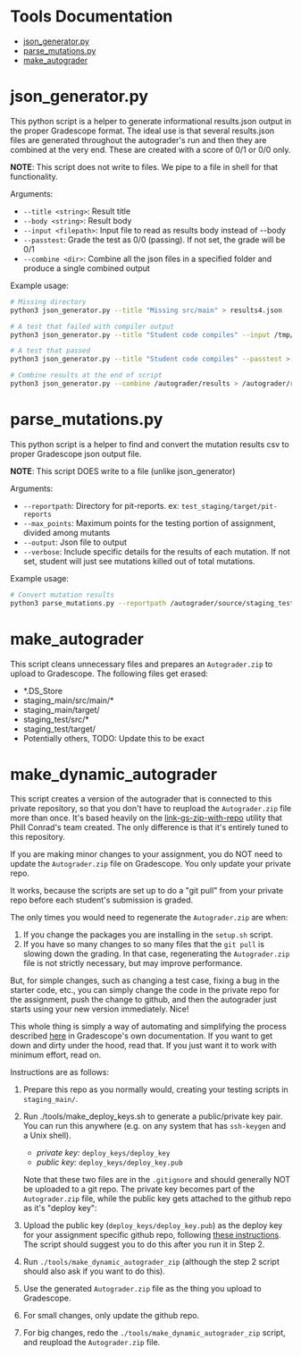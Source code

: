 # Tools Documentation
* [json_generator.py](#json_generator.py)
* [parse_mutations.py](#parse_mutations.py)
* [make_autograder](#make_autograder)

# json_generator.py
This python script is a helper to generate informational results.json output in the proper Gradescope format. The ideal use is that several results.json files are generated throughout the autograder's run and then they are combined at the very end. These are created with a score of 0/1 or 0/0 only.

**NOTE**: This script does not write to files. We pipe to a file in shell for that functionality.

Arguments:
* `--title <string>`: Result title
* `--body <string>`: Result body
* `--input <filepath>`: Input file to read as results body instead of --body
* `--passtest`: Grade the test as 0/0 (passing). If not set, the grade will be 0/1
* `--combine <dir>`: Combine all the json files in a specified folder and produce a single combined output

Example usage:
```bash
# Missing directory
python3 json_generator.py --title "Missing src/main" > results4.json

# A test that failed with compiler output
python3 json_generator.py --title "Student code compiles" --input /tmp/compile.out > results5.json

# A test that passed
python3 json_generator.py --title "Student code compiles" --passtest > results6.json

# Combine results at the end of script
python3 json_generator.py --combine /autograder/results > /autograder/results/results.json
```


# parse_mutations.py
This python script is a helper to find and convert the mutation results csv to proper Gradescope json output file.

**NOTE**: This script DOES write to a file (unlike json_generator)

Arguments:
* `--reportpath`: Directory for pit-reports. ex: `test_staging/target/pit-reports`
* `--max_points`: Maximum points for the testing portion of assignment, divided among mutants
* `--output`: Json file to output
* `--verbose`: Include specific details for the results of each mutation. If not set, student will just see mutations killed out of total mutations.

Example usage:
```bash
# Convert mutation results
python3 parse_mutations.py --reportpath /autograder/source/staging_test/target/pit-results --maxpoints 50 --verbose --output results7.json
```


# make_autograder
This script cleans unnecessary files and prepares an `Autograder.zip` to upload to Gradescope. The following files get erased:
* *.DS_Store
* staging_main/src/main/*
* staging_main/target/
* staging_test/src/*
* staging_test/target/
* Potentially others, TODO: Update this to be exact


# make_dynamic_autograder

This script creates a version of the autograder that is connected to this private repository, so that you don't have to reupload the `Autograder.zip` file more than once.
It's based heavily on the [link-gs-zip-with-repo](https://github.com/ucsb-gradescope-tools/link-gs-zip-with-repo) utility that Phill Conrad's team created. The only difference is that it's entirely tuned to this repository.

If you are making minor changes to your assignment, you do NOT need to update the `Autograder.zip` file on Gradescope.  You only update your private repo.

It works, because the scripts are set up to do a "git pull" from your private repo before each student's submission is graded.

The only times you would need to regenerate the `Autograder.zip` are when:

1. If you change the packages you are installing in the `setup.sh` script.
2. If you have so many changes to so many files that the `git pull` is slowing down the grading.  In that case, 
   regenerating the `Autograder.zip` file is not strictly necessary, but may improve performance.

But, for simple changes, such as changing a test case, fixing a bug in the starter code, etc., you can simply change the code in the private repo for the assignment, push the change to github, and then the autograder just starts using your new version immediately.   Nice!

This whole thing is simply a way of automating and simplifying the process described [here](https://gradescope-autograders.readthedocs.io/en/latest/git_pull/) in Gradescope's own documentation.  If you want to get down and dirty under the hood, read that.  If you just want it to work with minimum effort, read on.

Instructions are as follows:

1. Prepare this repo as you normally would, creating your testing scripts in `staging_main/`.
2. Run ./tools/make_deploy_keys.sh to generate a public/private key pair.  You can
   run this anywhere (e.g. on any system that has `ssh-keygen` and a Unix shell).
   
   * *private key:* `deploy_keys/deploy_key`
   * *public key:* `deploy_keys/deploy_key.pub`

   Note that these two files are in the `.gitignore` and should generally
   NOT be uploaded to a git repo.  The private key becomes part of the `Autograder.zip`
   file, while the public key gets attached to the github repo as it's "deploy key":
   
3. Upload the public key (`deploy_keys/deploy_key.pub`) as the deploy key for your assignment specific github repo, following [these instructions](https://developer.github.com/v3/guides/managing-deploy-keys/#deploy-keys). The script should suggest you to do this after you run it in Step 2.

6. Run `./tools/make_dynamic_autograder_zip` (although the step 2 script should also ask if you want to do this).

7. Use the generated `Autograder.zip` file as the thing you upload to Gradescope.

8. For small changes, only update the github repo.

9. For big changes, redo the `./tools/make_dynamic_autograder_zip` script, and reupload the `Autograder.zip` file.